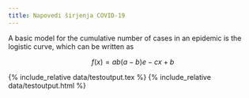 ```yaml
---
title: Napovedi širjenja COVID-19
---
```


A basic model for the cumulative number of cases in an epidemic is the logistic curve, which can be written as

$$
f(x)=ab(a−b)e−cx+b
$$

{% include_relative data/testoutput.tex %}
{% include_relative data/testoutput.html %}
